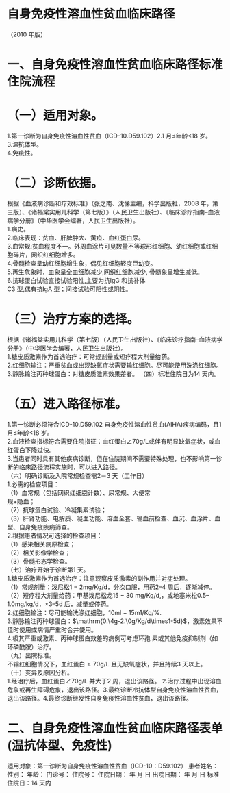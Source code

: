 # 自身免疫性溶血性贫血临床路径  
（2010 年版）  
# 一、自身免疫性溶血性贫血临床路径标准住院流程  
# （一）适用对象。  
1.第一诊断为自身免疫性溶血性贫血（ICD–10.D59.102）2.1 月≤年龄<18 岁。  
3.温抗体型。  
4.免疫性。  
# （二）诊断依据。  
根据《血液病诊断和疗效标准》（张之南、沈悌主编，科学出版社，2008 年，第三版）、《诸福棠实用儿科学（第七版）》（人民卫生出版社）、《临床诊疗指南–血液病学分册》（中华医学会编著，人民卫生出版社）。  
1.病史。  
2.临床表现：贫血、肝脾肿大、黄疸、血红蛋白尿。  
3.血常规:贫血程度不一。外周血涂片可见数量不等球形红细胞、幼红细胞或红细胞碎片，网织红细胞增多。  
4.骨髓检查呈幼红细胞增生象，偶见红细胞轻度巨幼变。  
5.再生危象时，血象呈全血细胞减少,网织红细胞减少, 骨髓象呈增生减低。  
6.抗球蛋白试验直接试验阳性,主要为抗IgG 和抗补体  
C3 型,偶有抗IgA 型；间接试验可阳性或阴性。  
# （三）治疗方案的选择。  
根据《诸福棠实用儿科学（第七版）（人民卫生出版社）、《临床诊疗指南–血液病学分册》（中华医学会编著，人民卫生出版社）。  
1.糖皮质激素作为首选治疗：可常规剂量或短疗程大剂量给药。  
2.红细胞输注：严重贫血或出现缺氧症状需要输红细胞。尽可能使用洗涤红细胞。  
3.静脉输注丙种球蛋白：对糖皮质激素效果差者。 （四）标准住院日为14 天内。  
# （五）进入路径标准。  
1.第一诊断必须符合ICD-10.D59.102 自身免疫性溶血性贫血(AIHA)疾病编码，且1 月$\leqslant$年龄<18 岁。  
2.血液检查指标符合需要住院指征：血红蛋白$\mathrm{\angle70g/L}$或伴有明显缺氧症状，或血红蛋白下降过快。  
3.当患者同时具有其他疾病诊断，但在住院期间不需要特殊处理，也不影响第一诊断的临床路径流程实施时，可以进入路径。  
（六）明确诊断及入院常规检查需2－3 天（工作日）  
1.必需的检查项目：  
（1）血常规（包括网织红细胞计数）、尿常规、大便常  
规$+$隐血；  
（2）抗球蛋白试验、冷凝集素试验；  
（3）肝肾功能、电解质、凝血功能、溶血全套、输血前检查、血沉、血涂片、血型、自身免疫疾病筛查。  
2.根据患者情况可选择的检查项目：  
（1）感染相关病原检查；  
（2）相关影像学检查；  
（3）骨髓形态学检查。  
（七）治疗开始于诊断第1 天。  
1.糖皮质激素作为首选治疗：注意观察皮质激素的副作用并对症处理。  
（1）常规剂量：泼尼松$\mathrm{1\mathrm{~-~}2m g/K g/d}$，分次口服，用药2–4 周后，逐渐减停。  
（2）短疗程大剂量给药：甲基泼尼松龙$\mathrm{15\mathrm{~-~}30~\mathrm{mg/Kg/d},}$，或地塞米松0.5–1.0mg/kg/d，×3–5d 后，减量或停药。  
2.红细胞输注：尽可能输洗涤红细胞，$10\mathrm{ml\mathrm{~-~}}15\mathrm{m}1/\mathrm{Kg}/\%.$  
3.静脉输注丙种球蛋白：$\mathrm{0.\4g-2.\0g/Kg/d\times1-5d}$，激素效果不佳时使用或病情严重时合并使用。  
4.极其严重或激素、丙种球蛋白效差的病例可考虑环孢 素或其他免疫抑制剂（如环磷酰胺）治疗。  
（九）出院标准。  
不输红细胞情况下，血红蛋白${\geqslant}70\mathrm{g/L}$ 且无缺氧症状，并且持续3 天以上。  
（十）变异及原因分析。  
1.经治疗后，血红蛋白$\mathrm{\angle70g/L}$ 并大于2 周，退出该路径。 2.治疗过程中出现溶血危象或再生障碍危象，退出该路径。3.最终诊断冷抗体型自身免疫性溶血性贫血，退出该路径。4.最终诊断继发性自身免疫性溶血性贫血，退出该路径。  
# 二、自身免疫性溶血性贫血临床路径表单(温抗体型、免疫性)  
适用对象：第一诊断为自身免疫性溶血性贫血（ICD-10：D59.102） 患者姓名：   性别：     年龄：    门诊号：  住院号：            住院日期：     年  月  日   出院日期：     年   月   日  标准住院日：14 天内  
